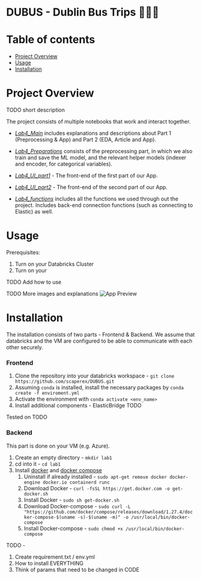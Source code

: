 # DUBUS - Dublin Bus Trips :bus::bus::bus:

Table of contents
=================

<!--ts-->
  * [Project Overview](#project-overview)
  * [Usage](#usage)
  * [Installation](#installation)
  
<!--te-->


Project Overview
================
TODO short description


The project consists of multiple notebooks that work and interact together.

- *[Lab4_Main](./Lab4_Main.ipynb)*  includes explanations and descriptions about Part 1 (Preprocessing & App) and Part 2 (EDA, Article and App).

- *[Lab4_Preparations](./Lab4_Preparations.ipynb)* consists of the preprocessing part, in which we also train and save the ML model, and the relevant helper models (indexer and encoder, for categorical variables).

- *[Lab4_UI_part1](./Lab4_UI_part1.ipynb)* - The front-end of the first part of our App.

- *[Lab4_UI_part2](./Lab4_UI_part2.ipynb)* - The front-end of the second part of our App.

- *[Lab4_functions](./Lab4_functions.ipynb)* includes all the functions we used through out the project. Includes back-end connection functions (such as connecting to Elastic) as well. 

Usage 
=====
Prerequisites:
1. Turn on your Databricks Cluster
2. Turn on your 

TODO Add how to use

TODO More images and explanations
![App Preview](https://drive.google.com/uc?id=14B5RuYNOmYzgGg-8bkhVkZMxHaiNLVV4)


Installation
============

The installation consists of two parts - Frontend & Backend.
We assume that databricks and the VM are configured to be able to communicate with each other securely.

### Frontend
1. Clone the repository into your databricks workspace - `git clone https://github.com/scaperex/DUBUS.git` 
2. Assuming `conda` is installed, install the necessary packages by `conda create -f enviroment.yml`
3. Activate the environment with `conda activate <env_name>`
4. Install additional components - ElasticBridge TODO 

Tested on TODO

### Backend
This part is done on your VM (e.g. Azure).

1. Create an empty directory - `mkdir lab1`
2. cd into it - `cd lab1`
3. Install [docker](https://www.docker.com/) and [docker compose](https://docs.docker.com/compose/) 
   1. Uninstall if already installed - `sudo apt-get remove docker docker-engine docker.io containerd runc`
   2. Download Docker -  `curl -fsSL https://get.docker.com -o get-docker.sh`
   3. Install Docker - `sudo sh get-docker.sh`
   4. Download Docker-compose - `sudo curl -L "https://github.com/docker/compose/releases/download/1.27.4/docker-compose-$(uname -s)-$(uname -m)" -o /usr/local/bin/docker-compose`
   5. Install Docker-compose - `sudo chmod +x /usr/local/bin/docker-compose`



TODO - 
1. Create requirement.txt / env.yml
2. How to install EVERYTHING
3. Think of params that need to be changed in CODE

